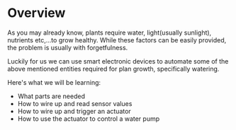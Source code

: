 Overview
========

As you may already know, plants require water, light(usually sunlight), nutrients etc,...to grow healthy. While these factors can be easily provided, the problem is usually with forgetfulness.

Luckily for us we can use smart electronic devices to automate some of the above mentioned entities required for plan growth, specifically watering.

Here's what we will be learning:
- What parts are needed
- How to wire up and read sensor values
- How to wire up and trigger an actuator
- How to use the actuator to control a water pump